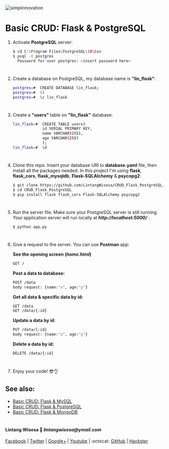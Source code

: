 ![simplinnovation](https://4.bp.blogspot.com/-f7YxPyqHAzY/WJ6VnkvE0SI/AAAAAAAADTQ/0tDQPTrVrtMAFT-q-1-3ktUQT5Il9FGdQCLcB/s350/simpLINnovation1a.png)

# Basic CRUD: Flask & PostgreSQL

1. Activate __PostgreSQL__ server:
    
    ```bash
    $ cd C:\Program Files\PostgreSQL\10\bin
    $ psql -U postgres
      Password for user postgres: <insert password here>
    ```

#

2. Create a database on PostgreSQL, my database name is __"lin_flask"__:
    
    ```bash
    postgres=#  CREATE DATABASE lin_flask;
    postgres=#  \l 
    postgres=#  \c lin_flask
    ``` 

#

3. Create a __"users"__ table on __"lin_flask"__ database:
    
    ```bash
    lin_flask=#  CREATE TABLE users(
                 id SERIAL PRIMARY KEY,
                 name VARCHAR(255),
                 age VARCHAR(255)
                 );
    lin_flask=#  \d
    ``` 

#

4. Clone this repo. Insert your database URI to __database.yaml__ file, then install all the packages needed. In this project I'm using __flask__, __flask_cors__, __flask_mysqldb__, __Flask-SQLAlchemy__ & __psycopg2__:
    ```bash
    $ git clone https://github.com/LintangWisesa/CRUD_Flask_PostgreSQL.git
    $ cd CRUD_Flask_PostgreSQL
    $ pip install flask flask_cors Flask-SQLAlchemy psycopg2
    ```

#

5. Run the server file. Make sure your PostgreSQL server is still running. Your application server will run locally at __*http://localhost:5000/*__ :
    ```bash
    $ python app.py
    ```

#

6. Give a request to the server. You can use __Postman__ app:
    
    __See the opening screen (*home.html*)__
    ```bash
    GET /
    ```

    __Post a data to database:__ 
    ```bash
    POST /data
    body request: {name:"x", age:"y"}
    ```
    __Get all data & specific data by id:__
    ```bash
    GET /data
    GET /data/{:id}
    ```
    __Update a data by id__:
    ```bash
    PUT /data/{:id}
    body request: {name:"x", age:"y"}
    ```
    __Delete a data by id:__
    ```bash
    DELETE /data/{:id}
    ```

#

7. Enjoy your code! 😎👌

## See also:

- [Basic CRUD: Flask & MySQL](https://github.com/LintangWisesa/CRUD_Flask_MySQL)
- [Basic CRUD: Flask & PostgreSQL](https://github.com/LintangWisesa/CRUD_Flask_PostgreSQL)
- [Basic CRUD: Flask & MongoDB](https://github.com/LintangWisesa/CRUD_Flask_MongoDB)

#

#### Lintang Wisesa :love_letter: _lintangwisesa@ymail.com_

[Facebook](https://www.facebook.com/lintangbagus) | 
[Twitter](https://twitter.com/Lintang_Wisesa) |
[Google+](https://plus.google.com/u/0/+LintangWisesa1) |
[Youtube](https://www.youtube.com/user/lintangbagus) | 
:octocat: [GitHub](https://github.com/LintangWisesa) |
[Hackster](https://www.hackster.io/lintangwisesa)
